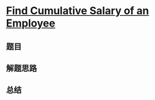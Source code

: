 # [Find Cumulative Salary of an Employee](https://leetcode.com/problems/find-cumulative-salary-of-an-employee/)
## 题目


## 解题思路


## 总结


